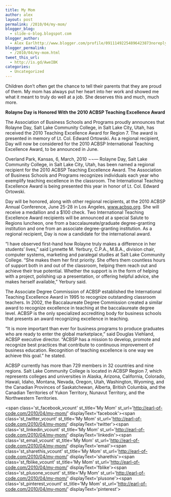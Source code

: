 ```yaml
---
title: My Mom
author: alex
layout: post
permalink: /2010/04/my-mom/
blogger_blog:
  - slide-o-blog.blogspot.com
blogger_author:
  - Alex Earlhttp://www.blogger.com/profile/09111492254896423873noreply@blogger.com
blogger_permalink:
  - /2010/04/my-mom.html
tweet_this_url:
  - http://is.gd/AweIBK
categories:
  - Uncategorized
---
```

Children don&#8217;t often get the chance to tell their parents that they are proud of them. My mom has always put her heart into her work and showed me what it meant to truly do well at a job. She deserves this and much, much more.

**Rolayne Day is Honored With the 2010 ACBSP Teaching Excellence Award**

The Association of Business Schools and Programs proudly announces that Rolayne Day, Salt Lake Community College, in Salt Lake City, Utah, has received the 2010 Teaching Excellence Award for Region 7. The award is presented in memory of Lt. Col. Edward Ortowski. As a regional recipient, Day will now be considered for the 2010 ACBSP International Teaching Excellence Award, to be announced in June.

Overland Park, Kansas, 6, March, 2010 ¬¬&#8212; Rolayne Day, Salt Lake Community College, in Salt Lake City, Utah, has been named a regional recipient for the 2010 ACBSP Teaching Excellence Award. The Association of Business Schools and Programs recognizes individuals each year who exemplify teaching excellence in the classroom. The International Teaching Excellence Award is being presented this year in honor of Lt. Col. Edward Ortowski.

Day will be honored, along with other regional recipients, at the 2010 ACBSP Annual Conference, June 25-28 in Los Angeles, www.acbsp.org. She will receive a medallion and a $100 check. Two International Teaching Excellence Award recipients will be announced at a special Salute to Regions luncheon, one from a baccalaureate/graduate degree-granting institution and one from an associate degree-granting institution. As a regional recipient, Day is now a candidate for the international award.

&#8220;I have observed first-hand how Rolayne truly makes a difference in her students’ lives,&#8221; said Lynnette M. Yerbury, C.P.A., M.B.A., division chair, computer systems, marketing and paralegal studies at Salt Lake Community College. &#8220;She makes them her first priority. She offers them countless hours of support both in and out of the classroom, helping them reach out and achieve their true potential. Whether the support is in the form of helping with a project, polishing up a presentation, or offering helpful advice, she makes herself available,&#8221; Yerbury said.

The Associate Degree Commission of ACBSP established the International Teaching Excellence Award in 1995 to recognize outstanding classroom teachers. In 2002, the Baccalaureate Degree Commission created a similar award to recognize excellence in teaching at the baccalaureate degree level. ACBSP is the only specialized accrediting body for business schools that presents an award recognizing excellence in teaching. 

&#8220;It is more important than ever for business programs to produce graduates who are ready to enter the global marketplace,&#8221; said Douglas Viehland, ACBSP executive director. &#8220;ACBSP has a mission to develop, promote and recognize best practices that contribute to continuous improvement of business education. Recognition of teaching excellence is one way we achieve this goal.&#8221; he stated.

ACBSP currently has more than 729 members in 32 countries and nine regions. Salt Lake Community College is located in ACBSP Region 7, which represents colleges and universities in Alaska, Arizona, California, Colorado, Hawaii, Idaho, Montana, Nevada, Oregon, Utah, Washington, Wyoming, and the Canadian Provinces of Saskatchewan, Alberta, British Columbia, and the Canadian Territories of Yukon Territory, Nunavut Territory, and the Northwestern Territories.

<span class='st\_facebook\_vcount' st\_title='My Mom' st\_url='http://earl-of-code.com/2010/04/my-mom/' displayText='facebook'></span><span class='st\_twitter\_vcount' st\_title='My Mom' st\_url='http://earl-of-code.com/2010/04/my-mom/' displayText='twitter'></span><span class='st\_linkedin\_vcount' st\_title='My Mom' st\_url='http://earl-of-code.com/2010/04/my-mom/' displayText='linkedin'></span><span class='st\_email\_vcount' st\_title='My Mom' st\_url='http://earl-of-code.com/2010/04/my-mom/' displayText='email'></span><span class='st\_sharethis\_vcount' st\_title='My Mom' st\_url='http://earl-of-code.com/2010/04/my-mom/' displayText='sharethis'></span><span class='st\_fblike\_vcount' st\_title='My Mom' st\_url='http://earl-of-code.com/2010/04/my-mom/' displayText='fblike'></span><span class='st\_plusone\_vcount' st\_title='My Mom' st\_url='http://earl-of-code.com/2010/04/my-mom/' displayText='plusone'></span><span class='st\_pinterest\_vcount' st\_title='My Mom' st\_url='http://earl-of-code.com/2010/04/my-mom/' displayText='pinterest'></span>